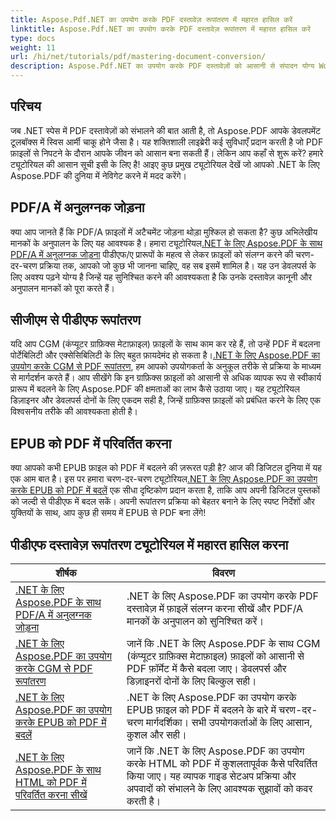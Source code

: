 ```yaml
---
title: Aspose.Pdf.NET का उपयोग करके PDF दस्तावेज़ रूपांतरण में महारत हासिल करें
linktitle: Aspose.Pdf.NET का उपयोग करके PDF दस्तावेज़ रूपांतरण में महारत हासिल करें
type: docs
weight: 11
url: /hi/net/tutorials/pdf/mastering-document-conversion/
description: Aspose.Pdf.NET का उपयोग करके PDF दस्तावेज़ों को आसानी से संपादन योग्य Word दस्तावेज़ प्रारूप में परिवर्तित करना सीखें।
---
```

## परिचय

जब .NET स्पेस में PDF दस्तावेज़ों को संभालने की बात आती है, तो Aspose.PDF आपके डेवलपमेंट टूलबॉक्स में स्विस आर्मी चाकू होने जैसा है। यह शक्तिशाली लाइब्रेरी कई सुविधाएँ प्रदान करती है जो PDF फ़ाइलों से निपटने के दौरान आपके जीवन को आसान बना सकती हैं। लेकिन आप कहाँ से शुरू करें? हमारे ट्यूटोरियल की आसान सूची इसी के लिए है! आइए कुछ प्रमुख ट्यूटोरियल देखें जो आपको .NET के लिए Aspose.PDF की दुनिया में नेविगेट करने में मदद करेंगे।

## PDF/A में अनुलग्नक जोड़ना
 क्या आप जानते हैं कि PDF/A फ़ाइलों में अटैचमेंट जोड़ना थोड़ा मुश्किल हो सकता है? कुछ अभिलेखीय मानकों के अनुपालन के लिए यह आवश्यक है। हमारा ट्यूटोरियल[.NET के लिए Aspose.PDF के साथ PDF/A में अनुलग्नक जोड़ना](./adding-attachment-to-pdfa/) पीडीएफ/ए प्रारूपों के महत्व से लेकर फ़ाइलों को संलग्न करने की चरण-दर-चरण प्रक्रिया तक, आपको जो कुछ भी जानना चाहिए, वह सब इसमें शामिल है। यह उन डेवलपर्स के लिए अवश्य पढ़ने योग्य है जिन्हें यह सुनिश्चित करने की आवश्यकता है कि उनके दस्तावेज़ कानूनी और अनुपालन मानकों को पूरा करते हैं।

## सीजीएम से पीडीएफ रूपांतरण
 यदि आप CGM (कंप्यूटर ग्राफ़िक्स मेटाफ़ाइल) फ़ाइलों के साथ काम कर रहे हैं, तो उन्हें PDF में बदलना पोर्टेबिलिटी और एक्सेसिबिलिटी के लिए बहुत फ़ायदेमंद हो सकता है।[.NET के लिए Aspose.PDF का उपयोग करके CGM से PDF रूपांतरण](./convert-cgm-to-pdf/), हम आपको उपयोगकर्ता के अनुकूल तरीके से प्रक्रिया के माध्यम से मार्गदर्शन करते हैं। आप सीखेंगे कि इन ग्राफ़िक्स फ़ाइलों को आसानी से अधिक व्यापक रूप से स्वीकार्य प्रारूप में बदलने के लिए Aspose.PDF की क्षमताओं का लाभ कैसे उठाया जाए। यह ट्यूटोरियल डिज़ाइनर और डेवलपर्स दोनों के लिए एकदम सही है, जिन्हें ग्राफ़िक्स फ़ाइलों को प्रबंधित करने के लिए एक विश्वसनीय तरीके की आवश्यकता होती है।

## EPUB को PDF में परिवर्तित करना
 क्या आपको कभी EPUB फ़ाइल को PDF में बदलने की ज़रूरत पड़ी है? आज की डिजिटल दुनिया में यह एक आम बात है। इस पर हमारा चरण-दर-चरण ट्यूटोरियल[.NET के लिए Aspose.PDF का उपयोग करके EPUB को PDF में बदलें](./convert-epub-to-pdf/) एक सीधा दृष्टिकोण प्रदान करता है, ताकि आप अपनी डिजिटल पुस्तकों को जल्दी से पीडीएफ में बदल सकें। अपनी रूपांतरण प्रक्रिया को बेहतर बनाने के लिए स्पष्ट निर्देशों और युक्तियों के साथ, आप कुछ ही समय में EPUB से PDF बना लेंगे!

## पीडीएफ दस्तावेज़ रूपांतरण ट्यूटोरियल में महारत हासिल करना
| शीर्षक | विवरण |
| --- | --- | 
| [.NET के लिए Aspose.PDF के साथ PDF/A में अनुलग्नक जोड़ना](./adding-attachment-to-pdfa/) | .NET के लिए Aspose.PDF का उपयोग करके PDF दस्तावेज़ में फ़ाइलें संलग्न करना सीखें और PDF/A मानकों के अनुपालन को सुनिश्चित करें। | 
| [.NET के लिए Aspose.PDF का उपयोग करके CGM से PDF रूपांतरण](./convert-cgm-to-pdf/) | जानें कि .NET के लिए Aspose.PDF के साथ CGM (कंप्यूटर ग्राफ़िक्स मेटाफ़ाइल) फ़ाइलों को आसानी से PDF फ़ॉर्मेट में कैसे बदला जाए। डेवलपर्स और डिज़ाइनरों दोनों के लिए बिल्कुल सही। |  
| [.NET के लिए Aspose.PDF का उपयोग करके EPUB को PDF में बदलें](./convert-epub-to-pdf/) | .NET के लिए Aspose.PDF का उपयोग करके EPUB फ़ाइल को PDF में बदलने के बारे में चरण-दर-चरण मार्गदर्शिका। सभी उपयोगकर्ताओं के लिए आसान, कुशल और सही। |   
| [.NET के लिए Aspose.PDF के साथ HTML को PDF में परिवर्तित करना सीखें](./mastering-html-to-pdf/) | जानें कि .NET के लिए Aspose.PDF का उपयोग करके HTML को PDF में कुशलतापूर्वक कैसे परिवर्तित किया जाए। यह व्यापक गाइड सेटअप प्रक्रिया और अपवादों को संभालने के लिए आवश्यक सुझावों को कवर करती है। |  